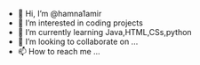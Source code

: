 - 👋 Hi, I’m @hamna1amir
- 👀 I’m interested in coding projects
- 🌱 I’m currently learning Java,HTML,CSs,python
- 💞️ I’m looking to collaborate on ...
- 📫 How to reach me ...

<!---
hamna1amir/hamna1amir is a ✨ special ✨ repository because its `README.md` (this file) appears on your GitHub profile.
You can click the Preview link to take a look at your changes.
--->
